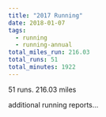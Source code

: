 ```yaml
---
title: "2017 Running"
date: 2018-01-07
tags:
  - running
  - running-annual
total_miles_run: 216.03
total_runs: 51
total_minutes: 1922
---
```


51 runs. 216.03 miles

<!--more-->

additional running reports...

